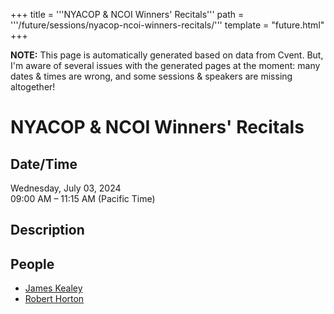 +++
title = '''NYACOP & NCOI Winners' Recitals'''
path = '''/future/sessions/nyacop-ncoi-winners-recitals/'''
template = "future.html"
+++

<p class="todo">
<strong>NOTE:</strong> This page is automatically generated based on data from Cvent.
But, I'm aware of several issues with the generated pages at the moment:
many dates & times are wrong, and some sessions & speakers are missing altogether!
</p>

<h1>NYACOP & NCOI Winners' Recitals</h1>
<h2>Date/Time</h2>
<p>Wednesday, July 03, 2024<br>
09:00 AM – 11:15 AM (Pacific Time)</p>
<h2>Description</h2>

<h2>People</h2>
<ul><li><a href="/future/performers/james-kealey/">James Kealey</a></li><li><a href="/future/performers/robert-horton/">Robert Horton</a></li></ul>

